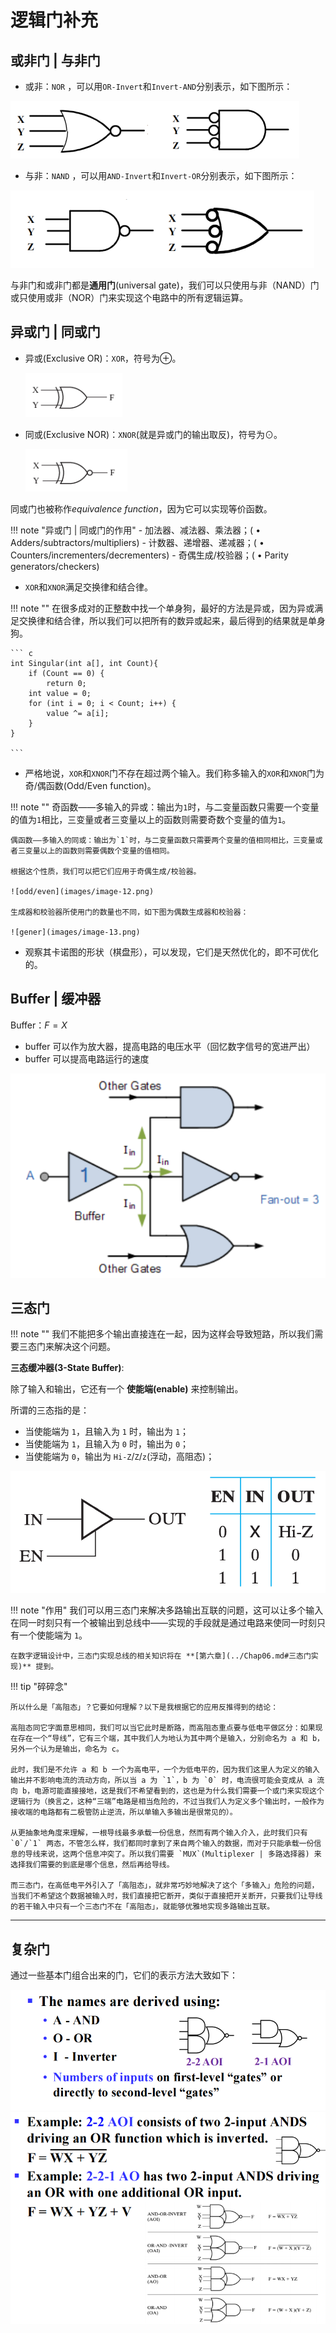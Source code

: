 # 逻辑门补充

## 或非门 | 与非门

- 或非：`NOR` ，可以用`OR-Invert`和`Invert-AND`分别表示，如下图所示：

![Alt text](images/image-10.png)

- 与非：`NAND` ，可以用`AND-Invert`和`Invert-OR`分别表示，如下图所示：

![Alt text](images/image-11.png)

与非门和或非门都是**通用门**(universal gate)，我们可以只使用与非（NAND）门或只使用或非（NOR）门来实现这个电路中的所有逻辑运算。

## 异或门 | 同或门

- 异或(Exclusive OR)：`XOR`，符号为$\oplus$。

    ![Alt text](images/image-6.png)

- 同或(Exclusive NOR)：`XNOR`(就是异或门的输出取反)，符号为$\odot$。

    ![Alt text](images/image-7.png)

同或门也被称作*equivalence function*，因为它可以实现等价函数。

!!! note "异或门 | 同或门的作用"
    - 加法器、减法器、乘法器；( • Adders/subtractors/multipliers)
    - 计数器、递增器、递减器；( • Counters/incrementers/decrementers)
    - 奇偶生成/校验器；( • Parity  generators/checkers)

- `XOR`和`XNOR`满足交换律和结合律。

!!! note ""
    在很多成对的正整数中找一个单身狗，最好的方法是异或，因为异或满足交换律和结合律，所以我们可以把所有的数异或起来，最后得到的结果就是单身狗。

    ``` c
    int Singular(int a[], int Count){
        if (Count == 0) {
            return 0;
        int value = 0;
        for (int i = 0; i < Count; i++) {
            value ^= a[i];
        }
    }
       
    ```

- 严格地说，`XOR`和`XNOR`门不存在超过两个输入。我们称多输入的`XOR`和`XNOR`门为奇/偶函数(Odd/Even function)。

!!! note ""
    奇函数——多输入的异或：输出为`1`时，与二变量函数只需要一个变量的值为`1`相比，三变量或者三变量以上的函数则需要奇数个变量的值为`1`。

    偶函数——多输入的同或：输出为`1`时，与二变量函数只需要两个变量的值相同相比，三变量或者三变量以上的函数则需要偶数个变量的值相同。

    根据这个性质，我们可以把它们应用于奇偶生成/校验器。

    ![odd/even](images/image-12.png)

    生成器和校验器所使用门的数量也不同，如下图为偶数生成器和校验器：

    ![gener](images/image-13.png)

- 观察其卡诺图的形状（棋盘形），可以发现，它们是天然优化的，即不可优化的。

## Buffer | 缓冲器

Buffer：$F=X$

- buffer 可以作为放大器，提高电路的电压水平（回忆数字信号的宽进严出）
- buffer 可以提高电路运行的速度

![Buffer](images/image-14.png)

## 三态门

!!! note ""
    我们不能把多个输出直接连在一起，因为这样会导致短路，所以我们需要三态门来解决这个问题。

**三态缓冲器(3-State Buffer)**:

除了输入和输出，它还有一个 **使能端(enable)** 来控制输出。

所谓的三态指的是：

- 当使能端为 `1`，且输入为 `1` 时，输出为 `1`；
- 当使能端为 `1`，且输入为 `0` 时，输出为 `0`；
- 当使能端为 `0`，输出为 `Hi-Z`/`Z`/`z`(浮动，高阻态)；

![](../img/28.png)

!!! note "作用"
    我们可以用三态门来解决多路输出互联的问题，这可以让多个输入在同一时刻只有一个被输出到总线中——实现的手段就是通过电路来使同一时刻只有一个使能端为 `1`。

    在数字逻辑设计中，三态门实现总线的相关知识将在 **[第六章](../Chap06.md#三态门实现)** 提到。

!!! tip "碎碎念"

    所以什么是「高阻态」？它要如何理解？以下是我根据它的应用反推得到的结论：

    高阻态同它字面意思相同，我们可以当它此时是断路，而高阻态重点要与低电平做区分：如果现在存在一个“导线”，它有三个端，其中我们人为地认为其中两个是输入，分别命名为 a 和 b，另外一个认为是输出，命名为 c。

    此时，我们是不允许 a 和 b 一个为高电平，一个为低电平的，因为我们这里人为定义的输入输出并不影响电流的流动方向，所以当 a 为 `1`，b 为 `0` 时，电流很可能会变成从 a 流向 b，电源可能直接接地，这是我们不希望看到的，这也是为什么我们需要一个或门来实现这个逻辑行为（换言之，这种“三端”电路是相当危险的，不过当我们人为定义多个输出时，一般作为接收端的电路都有二极管防止逆流，所以单输入多输出是很常见的）。

    从更抽象地角度来理解，一根导线最多承载一份信息，然而有两个输入介入，此时我们只有 `0`/`1` 两态，不管怎么样，我们都同时拿到了来自两个输入的数据，而对于只能承载一份信息的导线来说，这两个信息冲突了。所以我们需要 `MUX`(Multiplexer | 多路选择器) 来选择我们需要的到底是哪个信息，然后再给导线。

    而三态门，在高低电平外引入了「高阻态」，就非常巧妙地解决了这个「多输入」危险的问题，当我们不希望这个数据被输入时，我们直接把它断开，类似于直接把开关断开，只要我们让导线的若干输入中只有一个三态门不在「高阻态」，就能够优雅地实现多路输出互联。

---

## 复杂门

通过一些基本门组合出来的门，它们的表示方法大致如下：

![Alt text](images/image-16.png)
![Alt text](images/image-15.png)

